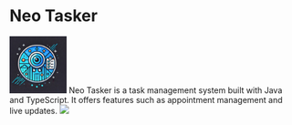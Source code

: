# Neo Tasker

 <img src="./frontend/public/logo.png" width="100px" height="100px" />
 <span>Neo Tasker is a task management system built with Java and TypeScript. It offers features such as appointment management and live updates.</span>

<img src="https://media.discordapp.net/attachments/1029100829560549527/1326172564904607825/image.png?ex=677e75f2&is=677d2472&hm=920c5081585fc84533e96b0e8ae92a1c789cc06b5f2c4e85ea5916618f314f17&=&format=webp&quality=lossless&width=1246&height=778" />
